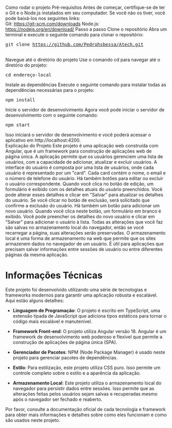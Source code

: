 Como rodar o projeto
Pré-requisitos
Antes de começar, certifique-se de ter o Git e o Node.js instalados em seu computador. Se você não os tiver, você pode baixá-los nos seguintes links:  
Git: https://git-scm.com/downloads
Node.js: https://nodejs.org/en/download/
Passo a passo
Clone o repositório  Abra um terminal e execute o seguinte comando para clonar o repositório:  <pre>git clone https://github.com/Pedrohsbessa/Atech.git </pre>  
Navegue até o diretório do projeto  Use o comando cd para navegar até o diretório do projeto:  <pre>cd endereço-local </pre>
Instale as dependências  Execute o seguinte comando para instalar todas as dependências necessárias para o projeto:  <pre>npm install </pre>
Inicie o servidor de desenvolvimento  Agora você pode iniciar o servidor de desenvolvimento com o seguinte comando:  <pre>npm start </pre> Isso iniciará o servidor de desenvolvimento e você poderá acessar o aplicativo em http://localhost:4200.  
Explicação do Projeto
Este projeto é uma aplicação web construída com Angular, que é um framework para construção de aplicações web de página única. A aplicação permite que os usuários gerenciem uma lista de usuários, com a capacidade de adicionar, atualizar e excluir usuários.  A interface do usuário é composta por uma lista de usuários, onde cada usuário é representado por um "card". Cada card contém o nome, o email e o número de telefone do usuário. Há também botões para editar ou excluir o usuário correspondente.  Quando você clica no botão de edição, um formulário é exibido com os detalhes atuais do usuário preenchidos. Você pode alterar esses detalhes e clicar em "Salvar" para atualizar os detalhes do usuário. Se você clicar no botão de exclusão, será solicitado que confirme a exclusão do usuário.  Há também um botão para adicionar um novo usuário. Quando você clica neste botão, um formulário em branco é exibido. Você pode preencher os detalhes do novo usuário e clicar em "Salvar" para adicionar o usuário à lista.  Todas as alterações que você faz são salvas no armazenamento local do navegador, então se você recarregar a página, suas alterações serão preservadas. O armazenamento local é uma forma de armazenamento na web que permite que os sites armazenem dados no navegador de um usuário. É útil para aplicações que precisam salvar informações entre sessões de usuário ou entre diferentes páginas da mesma aplicação.
# Informações Técnicas

Este projeto foi desenvolvido utilizando uma série de tecnologias e frameworks modernos para garantir uma aplicação robusta e escalável. Aqui estão alguns detalhes:

- **Linguagem de Programação**: O projeto é escrito em TypeScript, uma extensão tipada de JavaScript que adiciona tipos estáticos para tornar o código mais escalável e manutenível.

- **Framework Front-end**: O projeto utiliza Angular versão 18. Angular é um framework de desenvolvimento web poderoso e flexível que permite a construção de aplicações de página única (SPA).

- **Gerenciador de Pacotes**: NPM (Node Package Manager) é usado neste projeto para gerenciar pacotes de dependências.

- **Estilo**: Para estilização, este projeto utiliza CSS puro. Isso permite um controle completo sobre o estilo e a aparência da aplicação.

- **Armazenamento Local**: Este projeto utiliza o armazenamento local do navegador para persistir dados entre sessões. Isso permite que as alterações feitas pelos usuários sejam salvas e recuperadas mesmo após o navegador ser fechado e reaberto.

Por favor, consulte a documentação oficial de cada tecnologia e framework para obter mais informações e detalhes sobre como eles funcionam e como são usados neste projeto.
